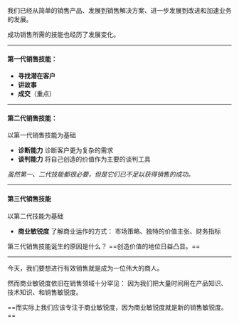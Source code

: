 我们已经从简单的销售产品、发展到销售解决方案、进一步发展到改进和加速业务的发展。

成功销售所需的技能也经历了发展变化。

***

#### 第一代销售技能：
- **寻找潜在客户**
- **讲故事**
- **成交**（重点）

***

#### 第二代销售技能：
以第一代销售技能为基础
- **诊断能力**
诊断客户更为复杂的需求
- **谈判能力**
将自己创造的价值作为主要的谈判工具

*虽然第一、二代技能都很必要，但是它们已不足以获得销售的成功。*

***

#### 第三代销售技能
以第二代技能为基础
- **商业敏锐度**
了解商业运作的方式：
市场策略、独特的价值主张、财务指标

第三代销售技能诞生的原因是什么？
==创造价值的地位日益凸显。==

***

今天，我们要想进行有效销售就是成为一位伟大的商人。

然而商业敏锐度依旧在销售领域十分罕见：
因为我们把大量时间用在产品知识、技术知识、和销售敏锐度。

==而实际上我们应该专注于商业敏锐度，因为商业敏锐度就是新的销售敏锐度。==

